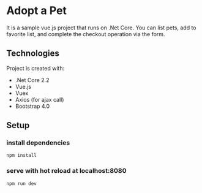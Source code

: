 # Adopt a Pet

 It is a sample vue.js project that runs on .Net Core. You can list pets, add to favorite list, and complete the checkout operation via the form.

## Technologies
Project is created with:
* .Net Core 2.2
* Vue.js
* Vuex
* Axios (for ajax call)
* Bootstrap 4.0

## Setup
### install dependencies
```
npm install
```

### serve with hot reload at localhost:8080
```
npm run dev
```


